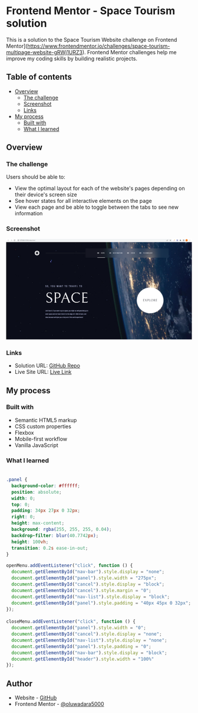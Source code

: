 # Frontend Mentor - Space Tourism solution

This is a solution to the Space Tourism Website challenge on Frontend Mentor](https://www.frontendmentor.io/challenges/space-tourism-multipage-website-gRWj1URZ3). Frontend Mentor challenges help me improve my coding skills by building realistic projects. 

## Table of contents

- [Overview](#overview)
  - [The challenge](#the-challenge)
  - [Screenshot](#screenshot)
  - [Links](#links)
- [My process](#my-process)
  - [Built with](#built-with)
  - [What I learned](#what-i-learned)


## Overview

### The challenge

Users should be able to:

- View the optimal layout for each of the website's pages depending on their device's screen size
- See hover states for all interactive elements on the page
- View each page and be able to toggle between the tabs to see new information

### Screenshot

![](/assets/space-tourism-screenshot.png)

### Links

- Solution URL: [GitHub Repo](https://github.com/oluwadara5000/space-tourism)
- Live Site URL: [Live Link](https://space-entourage.netlify.app/)

## My process

### Built with

- Semantic HTML5 markup
- CSS custom properties
- Flexbox
- Mobile-first workflow
- Vanilla JavaScript


### What I learned

```css

.panel {
  background-color: #ffffff;
  position: absolute;
  width: 0;
  top: 0;
  padding: 34px 27px 0 32px;
  right: 0;
  height: max-content;
  background: rgba(255, 255, 255, 0.04);
  backdrop-filter: blur(40.7742px);
  height: 100vh;
  transition: 0.2s ease-in-out;
}

```
```js
openMenu.addEventListener("click", function () {
  document.getElementById("nav-bar").style.display = "none";
  document.getElementById("panel").style.width = "275px";
  document.getElementById("cancel").style.display = "block";
  document.getElementById("cancel").style.margin = "0";
  document.getElementById("nav-list").style.display = "block";
  document.getElementById("panel").style.padding = "40px 45px 0 32px";
});

closeMenu.addEventListener("click", function () {
  document.getElementById("panel").style.width = "0";
  document.getElementById("cancel").style.display = "none";
  document.getElementById("nav-list").style.display = "none";
  document.getElementById("panel").style.padding = "0";
  document.getElementById("nav-bar").style.display = "block";
  document.getElementById("header").style.width = "100%"
});

```

## Author

- Website - [GitHub](https://github.com/oluwadara5000)
- Frontend Mentor - [@oluwadara5000](https://www.frontendmentor.io/profile/oluwadara5000)